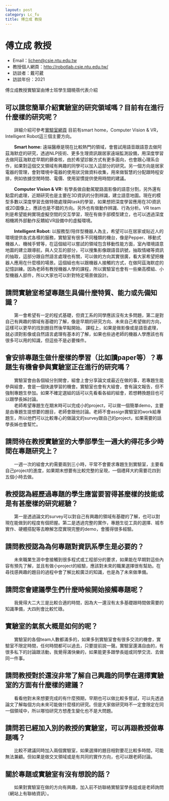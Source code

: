 ```yaml
---
layout: post
category: Lc_fu
title: 傅立成 教授
---
```


#  傅立成 教授
- Email：lichen@csie.ntu.edu.tw
- 教授個人網頁：<http://robotlab.csie.ntu.edu.tw/>
- 訪談者：戴可葳
- 訪談年份：2021

傅立成教授實驗室由博士班學生錢曉蓓代表介紹
## 可以請您簡單介紹實驗室的研究領域嗎？目前有在進行什麼樣的研究呢？
&emsp;&emsp;詳細介紹可參考[實驗室網頁](https://www.csie.ntu.edu.tw/app-op/lab.php?Sn=17)
目前有smart home，Computer Vision & VR，Intelligent Robot這三個主要方向。

&emsp;&emsp;**Smart home:** 遠端醫療是現在比較熱門的領域，會嘗試用語音跟語意去做阿茲海默症的研究，透過NLP技術、更多生理資訊跟居家遠端監測設備，用深度學習去做阿茲海默症早期的篩查核，由於希望診斷方式有更多面向，也會跟心理系合作，如果對這個交叉領域有興趣的同學可以加入這部分的研究。另一個方向是居家電器的管理，會對環境中電器的使用狀況做資料收集，用來做智慧的分配跟時程安排，例如依據空閒時間、電價、使用習慣提供使用時間的建議。

&emsp;&emsp;**Computer Vision & VR:** 有學長做自動駕駛路面影像的語意分割，另外還有點雲的處理，近期研究也是主要在3D資訊的分割辨識，建立語意地圖。現在的模型多數以深度學習去做特徵處理與task的學習，如果想把深度學習應用在3D資訊或2D圖像上，應該也是不錯的方向。另外也有做動作辨識、行為分析。VR team則是希望能夠實現虛擬空間的交互學習，現在有做手部模型建立，也可以透過深度相機將外部動作反饋給VR設備中的虛擬環境。

&emsp;&emsp;**Intelligent Robot:** 以服務型/陪伴型機器人為主，希望可以在居家或貼近人的環境提供各式各樣的服務，實驗室有很多不同種類的機台，像是Pepper、移動式機器人、機械手臂等，在這個組可以嘗試的領域包含移動性能方面，室內環境語意地圖的建立跟導航，與人交互的部分，可以搜集影像跟語音訊號，抽取情緒等資訊的抽取，這部分跟自然語言處理也有關，可以做的方向其實很廣，看大家希望把機器人應用在什麼樣的場景。這個組也有以跟機器人接觸的方式，在做阿茲海默症的記憶訓練。因為老師有教授機器人學的課程，所以實驗室也會有一些樂高模組、小型機器人部件，所以大家也可以針對特定場景做設計。

## 請問實驗室希望專題生具備什麼特質、能力或先備知識？
&emsp;&emsp;第一會希望有一定的程式基礎，但資工系的同學應該沒有太多問題，第二是對自己有興趣的領域有基礎的了解，像是早期的研究方向、未來自己希望做的方向，這樣可以更早的找到題目然後早點開始。
課程上，如果是做影像或是語音處理，就必須對影像或自然語言處理有基本的了解，如果也些過老師的機器人學應該也有很多可以用的知識，但這些不是必要條件。

## 會安排專題生做什麼樣的學習（比如讀paper等）？專題生有機會參與實驗室正在進行的研究嗎？
&emsp;&emsp;實驗室會由各個組分別開會，組會上會分享論文或最近在做的事，若專題生能參與組會，會是一個快速學習的機會。實驗室也會有大組會，會有論文報告，但不強制專題生參加。如果不確定選組的話可以先看看各組的組會，若想轉換題目也可以跟學長姊討論。
<br>&emsp;&emsp;老師希望專題生在期末時可以完成小的project，可以做一個簡單demo，主要是由專題生提想要的題目，老師會跟他討論。老師不會assign實驗室的work給專題生，所以他們可以比較專心的做論文的survey跟自己的project，如果需要的話學長姊也會幫忙。

## 請問待在教授實驗室的大學部學生一週大約得花多少時間在專題研究上？
&emsp;&emsp;一週一次的組會大約需要兩到三小時，平常不會要求專題生到實驗室，主要看自己project的進度，如果期末想要有比較完整的呈現，一個禮拜大約需要花四到五個小時去做。

## 教授認為經歷過專題的學生應當要習得甚麼樣的技能或是有甚麼樣的研究經驗？
&emsp;&emsp;第一是透過論文的survey可以對自己有興趣的領域有基礎的了解，也可以對現在能做到的程度有個把握。第二是透過完整的實作，專題生從工具的選擇、城市實作、硬體搭配等去瞭解怎麼實現完整的demo，會獲得很多經驗。

## 請問教授認為為何專題對資訊系學生是必要的？
&emsp;&emsp;未來職業生涯中會接觸到很多程式或工程部分的要求，如果能在早期對這些內容有預先了解，並且有做小project的經驗，應該對未來的職業選擇很有幫助。在尋找感興趣的題目的過程中會了解比較廣泛的知識，也是為了未來做準備。

## 請問您會建議學生們什麼時候開始接觸專題呢？
&emsp;&emsp;我覺得大二大三是比較合適的時間，因為大一還沒有太多基礎跟時間做需要的知識準備，大四則會比較忙碌。

## 實驗室的氣氛大概是如何的呢？
&emsp;&emsp;實驗室的各個team人數都滿多的，如果多到實驗室會有很多交流的機會，實驗室不限定時間，任何時間都可以過去，只要提前說一聲。實驗室還滿自由的，有很多私下的討論跟活動，我覺得滿快樂的，如果能更多跟學長姐或同學交流、去做同一件事。

## 請問教授對於還沒非常了解自己興趣的同學在選擇實驗室的方面有什麼樣的建議？
&emsp;&emsp;看看他對未來想要完成的有什麼預期，早期也可以做比較多嘗試，可以先透過論文了解每個方向未來可能做什麼樣的研究。但是大家做研究時不一定會限定在同一個領域中，所以哪怕研究方想產生變化也不是大問題。

## 請問若已經加入別的教授的實驗室，可以再跟教授做專題嗎？
&emsp;&emsp;比較不建議同時加入兩個實驗室，如果選擇的題目相對要花比較多時間，可能無法兼顧。但如果是做交叉領域或是有共同的實作方向，也可以跟老師討論。

## 關於專題或實驗室有沒有想說的話？
&emsp;&emsp;如果對實驗室在做的方向有興趣，加入前不妨聯絡實驗室學長姐或是老師詢問（網站上有聯絡資訊）。


